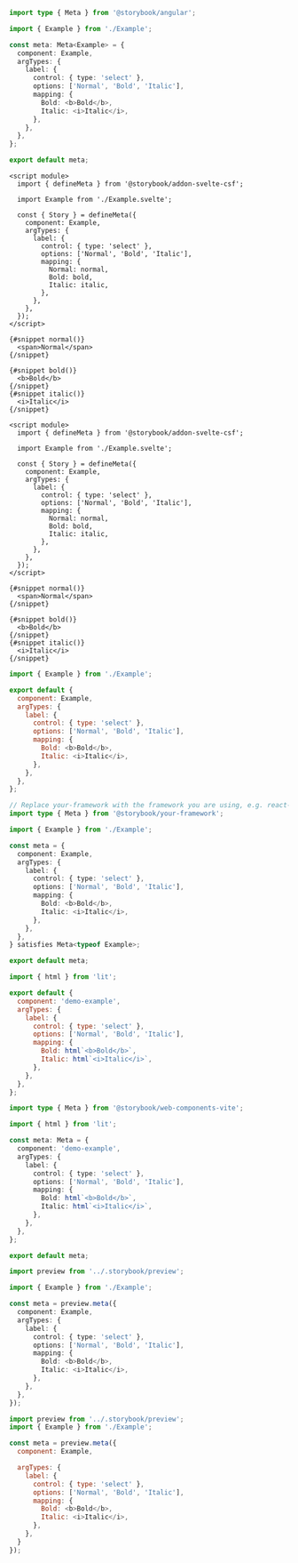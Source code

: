 ```ts filename="Example.stories.ts" renderer="angular" language="ts"
import type { Meta } from '@storybook/angular';

import { Example } from './Example';

const meta: Meta<Example> = {
  component: Example,
  argTypes: {
    label: {
      control: { type: 'select' },
      options: ['Normal', 'Bold', 'Italic'],
      mapping: {
        Bold: <b>Bold</b>,
        Italic: <i>Italic</i>,
      },
    },
  },
};

export default meta;
```

```svelte filename="Example.stories.svelte" renderer="svelte" language="js"
<script module>
  import { defineMeta } from '@storybook/addon-svelte-csf';

  import Example from './Example.svelte';

  const { Story } = defineMeta({
    component: Example,
    argTypes: {
      label: {
        control: { type: 'select' },
        options: ['Normal', 'Bold', 'Italic'],
        mapping: {
          Normal: normal,
          Bold: bold,
          Italic: italic,
        },
      },
    },
  });
</script>

{#snippet normal()}
  <span>Normal</span>
{/snippet}

{#snippet bold()}
  <b>Bold</b>
{/snippet}
{#snippet italic()}
  <i>Italic</i>
{/snippet}
```

```svelte filename="Example.stories.svelte" renderer="svelte" language="ts"
<script module>
  import { defineMeta } from '@storybook/addon-svelte-csf';

  import Example from './Example.svelte';

  const { Story } = defineMeta({
    component: Example,
    argTypes: {
      label: {
        control: { type: 'select' },
        options: ['Normal', 'Bold', 'Italic'],
        mapping: {
          Normal: normal,
          Bold: bold,
          Italic: italic,
        },
      },
    },
  });
</script>

{#snippet normal()}
  <span>Normal</span>
{/snippet}

{#snippet bold()}
  <b>Bold</b>
{/snippet}
{#snippet italic()}
  <i>Italic</i>
{/snippet}
```

```js filename="Example.stories.js|jsx" renderer="common" language="js" tabTitle="CSF 3"
import { Example } from './Example';

export default {
  component: Example,
  argTypes: {
    label: {
      control: { type: 'select' },
      options: ['Normal', 'Bold', 'Italic'],
      mapping: {
        Bold: <b>Bold</b>,
        Italic: <i>Italic</i>,
      },
    },
  },
};
```

```ts filename="Example.stories.ts|tsx" renderer="common" language="ts" tabTitle="CSF 3"
// Replace your-framework with the framework you are using, e.g. react-vite, nextjs, vue3-vite, etc.
import type { Meta } from '@storybook/your-framework';

import { Example } from './Example';

const meta = {
  component: Example,
  argTypes: {
    label: {
      control: { type: 'select' },
      options: ['Normal', 'Bold', 'Italic'],
      mapping: {
        Bold: <b>Bold</b>,
        Italic: <i>Italic</i>,
      },
    },
  },
} satisfies Meta<typeof Example>;

export default meta;
```

```js filename="Example.stories.js" renderer="web-components" language="js"
import { html } from 'lit';

export default {
  component: 'demo-example',
  argTypes: {
    label: {
      control: { type: 'select' },
      options: ['Normal', 'Bold', 'Italic'],
      mapping: {
        Bold: html`<b>Bold</b>`,
        Italic: html`<i>Italic</i>`,
      },
    },
  },
};
```

```ts filename="Example.stories.ts" renderer="web-components" language="ts"
import type { Meta } from '@storybook/web-components-vite';

import { html } from 'lit';

const meta: Meta = {
  component: 'demo-example',
  argTypes: {
    label: {
      control: { type: 'select' },
      options: ['Normal', 'Bold', 'Italic'],
      mapping: {
        Bold: html`<b>Bold</b>`,
        Italic: html`<i>Italic</i>`,
      },
    },
  },
};

export default meta;
```

```ts filename="Example.stories.ts|tsx" renderer="react" language="ts" tabTitle="CSF Next 🧪"
import preview from '../.storybook/preview';

import { Example } from './Example';

const meta = preview.meta({
  component: Example,
  argTypes: {
    label: {
      control: { type: 'select' },
      options: ['Normal', 'Bold', 'Italic'],
      mapping: {
        Bold: <b>Bold</b>,
        Italic: <i>Italic</i>,
      },
    },
  },
});
```

<!-- JS snippets still needed while providing both CSF 3 & Next -->

```js filename="Example.stories.js|jsx" renderer="react" language="js" tabTitle="CSF Next 🧪"
import preview from '../.storybook/preview';
import { Example } from './Example';

const meta = preview.meta({
  component: Example,

  argTypes: {
    label: {
      control: { type: 'select' },
      options: ['Normal', 'Bold', 'Italic'],
      mapping: {
        Bold: <b>Bold</b>,
        Italic: <i>Italic</i>,
      },
    },
  }
});
```
